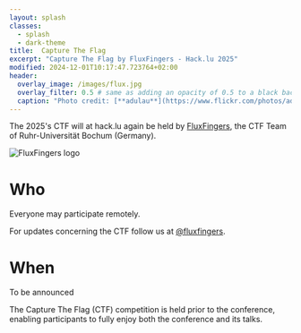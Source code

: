 ```yaml
---
layout: splash
classes:
  - splash
  - dark-theme
title:  Capture The Flag
excerpt: "Capture The Flag by FluxFingers - Hack.lu 2025"
modified: 2024-12-01T10:17:47.723764+02:00
header:
  overlay_image: /images/flux.jpg
  overlay_filter: 0.5 # same as adding an opacity of 0.5 to a black background
  caption: "Photo credit: [**adulau**](https://www.flickr.com/photos/adulau)"
---
```


The 2025's CTF will at hack.lu again be held by [FluxFingers](https://flu.xxx/), the CTF Team of
Ruhr-Universität Bochum (Germany).

![FluxFingers logo](https://fluxfingers.net/static/img/logo_white.png)

# Who

Everyone may participate remotely.

For updates concerning the CTF follow us at [@fluxfingers](https://twitter.com/fluxfingers).

# When

To be announced

The Capture The Flag (CTF) competition is held prior to the conference, enabling participants to fully enjoy both the conference and its talks.


